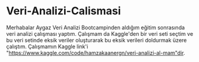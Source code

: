# Veri-Analizi-Calismasi

Merhabalar Aygaz Veri Analizi Bootcampinden aldığım eğitim sonrasında veri analizi çalışması yaptım.
Çalışmam da Kaggle'den bir veri seti seçtim ve bu veri setinde eksik veriler oluşturarak bu eksik verileri doldurmak üzere çalıştım.
Çalışmamın Kaggle link'i "https://www.kaggle.com/code/hamzakaanergn/veri-analizi-al-mam"dir.
